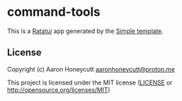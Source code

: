 # command-tools

This is a [Ratatui] app generated by the [Simple template].

[Ratatui]: https://ratatui.rs
[Simple Template]: https://github.com/ratatui/templates/tree/main/simple

## License

Copyright (c) Aaron Honeycutt <aaronhoneycutt@proton.me>

This project is licensed under the MIT license ([LICENSE] or <http://opensource.org/licenses/MIT>)

[LICENSE]: ./LICENSE
